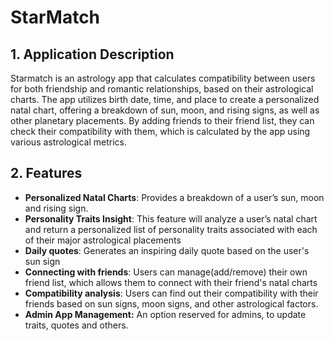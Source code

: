 # StarMatch

## 1. Application Description

   Starmatch is an astrology app that calculates compatibility 
   between users for both friendship and romantic relationships, 
   based on their astrological charts. The app utilizes birth date, time, and place to 
   create a personalized natal chart, offering a breakdown of 
   sun, moon, and rising signs, as well as other planetary placements. 
   By adding friends to their friend list, they can check their compatibility with them,
   which is calculated by the app using various astrological metrics.
   
## 2. Features
* **Personalized Natal Charts**: Provides a breakdown of a user’s 
sun, moon and rising sign.
* **Personality Traits Insight**: This feature will analyze a user’s natal chart and return a 
personalized list of personality traits associated with each of their major astrological
placements
* **Daily quotes**: Generates an inspiring daily quote based on the user's sun sign
* **Connecting with friends**: Users can manage(add/remove) their own friend list, which
  allows them to connect with their friend's natal charts
* **Compatibility analysis**: Users can find out their compatibility with their friends
based on sun signs, moon signs, and other astrological factors.
* **Admin App Management:** An option reserved for admins, to update traits, quotes and others.
